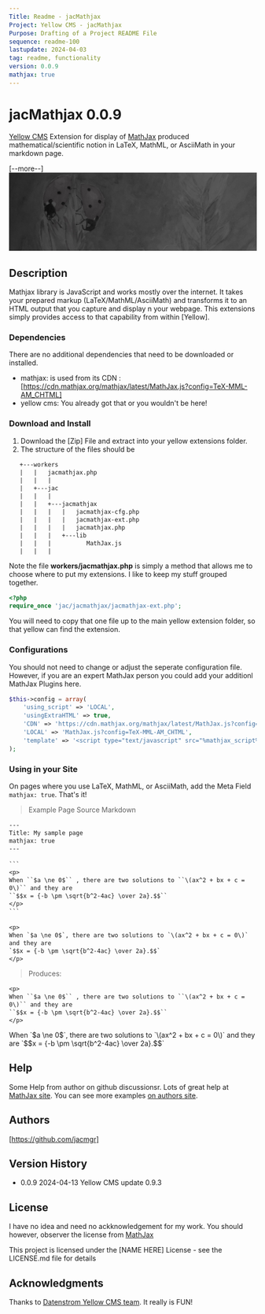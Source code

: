 ```yaml
---
Title: Readme - jacMathjax 
Project: Yellow CMS - jacMathjax
Purpose: Drafting of a Project README File 
sequence: readme-100
lastupdate: 2024-04-03
tag: readme, functionality
version: 0.0.9
mathjax: true
---
```

[Yellow CMS]: https://datenstrom.se/yellow/
[MathJax]: https://mathjax.org/

# jacMathjax 0.0.9

[Yellow CMS] Extension for display of [MathJax] produced mathematical/scientific notion in LaTeX, MathML, or AsciiMath in your markdown page.

[--more--]
![jacMathJax a Yellow CMS Extension](images/screenshot-jacmathjax.jpg)

## Description
Mathjax library is JavaScript and works mostly over the internet. It takes your prepared markup (LaTeX/MathML/AsciiMath) and transforms it to an HTML output that you capture and display n your webpage.  This extensions simply provides access to that capability from within [Yellow].

### Dependencies

There are no additional dependencies that need to be downloaded or installed.

- mathjax: is used from its CDN : [https://cdn.mathjax.org/mathjax/latest/MathJax.js?config=TeX-MML-AM_CHTML]
- yellow cms: You already got that or you wouldn't be here!

### Download and Install

1. Download the [Zip] File and extract into your yellow extensions folder.
2. The structure of the files should be

```
   +---workers
   |   |   jacmathjax.php
   |   |   |   
   |   +---jac
   |   |   |       
   |   |   +---jacmathjax
   |   |   |   |   jacmathjax-cfg.php
   |   |   |   |   jacmathjax-ext.php
   |   |   |   |   jacmathjax.php
   |   |   |   +---lib
   |   |   |          MathJax.js
   |   |   |           
```

Note the file **workers/jacmathjax.php** is simply a method that allows me to choose where to put my extensions.  I like to keep my stuff grouped together.

```php
<?php
require_once 'jac/jacmathjax/jacmathjax-ext.php';
```

You will need to copy that one file up to the main yellow extension folder, so that yellow can find the extension.

### Configurations

You should not need to change or adjust the seperate configuration file.  However, if you are an expert MathJax person you could add your additionl MathJax Plugins here.

```php
$this->config = array(
	'using_script' => 'LOCAL',
	'usingExtraHTML' => true,
    'CDN' => 'https://cdn.mathjax.org/mathjax/latest/MathJax.js?config=TeX-MML-AM_CHTML',
    'LOCAL' => 'MathJax.js?config=TeX-MML-AM_CHTML',
	'template' => '<script type="text/javascript" src="%mathjax_script%"></script>',
);
```

### Using in your Site

On pages where you use LaTeX, MathML, or AsciiMath, add the Meta Field `mathjax: true`.  That's it!

> Example Page Source Markdown
~~~
---
Title: My sample page
mathjax: true
---

```
<p>
When ``$a \ne 0$`` , there are two solutions to ``\(ax^2 + bx + c = 0\)`` and they are
``$$x = {-b \pm \sqrt{b^2-4ac} \over 2a}.$$``
</p>
```

<p>
When `$a \ne 0$`, there are two solutions to `\(ax^2 + bx + c = 0\)` and they are
`$$x = {-b \pm \sqrt{b^2-4ac} \over 2a}.$$`
</p>
~~~

> Produces:

```
<p>
When ``$a \ne 0$`` , there are two solutions to ``\(ax^2 + bx + c = 0\)`` and they are
``$$x = {-b \pm \sqrt{b^2-4ac} \over 2a}.$$``
</p>
```

<p>
When `$a \ne 0$`, there are two solutions to `\(ax^2 + bx + c = 0\)` and they are
`$$x = {-b \pm \sqrt{b^2-4ac} \over 2a}.$$`
</p>


## Help

Some Help from author on github discussionsr. 
Lots of great help at [MathJax site][MathJax]. 
You can see more examples [on authors site](https://urichip.com/jh/posts/using-mathjax?source=true).

## Authors

[https://github.com/jacmgr]


## Version History

* 0.0.9 2024-04-13  Yellow CMS update 0.9.3

## License

I have no idea and need no ackknowledgement for my work.  You should however, observer the license from [MathJax](https://docs.mathjax.org/en/latest/misc/faq.html#faq-license)


This project is licensed under the [NAME HERE] License - see the LICENSE.md file for details

## Acknowledgments

Thanks to [Datenstrom Yellow CMS team](https://datenstrom.se/yellow/).  It really is FUN!
